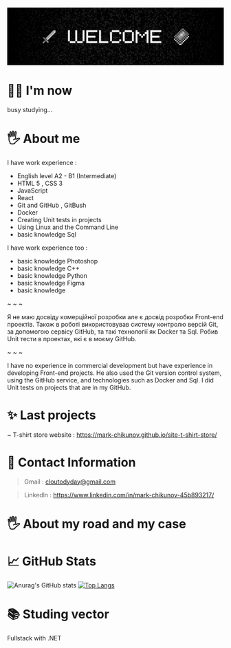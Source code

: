 ![Header](https://github.com/mark-chikunov/mark-chikunov/blob/main/assets/welcome1.jpg)

# 🙋‍♂️ I'm now
   busy studying...
# 🖐️ About me
I have work experience : 
- English level A2 - B1 (Intermediate)
- HTML 5 , CSS 3
- JavaScript
- React
- Git and GitHub , GitBush
- Docker
- Creating Unit tests in projects
- Using Linux and the Command Line
- basic knowledge Sql

I have work experience too :
- basic knowledge Photoshop 
- basic knowledge C++
- basic knowledge Python
- basic knowledge Figma 
- basic knowledge 
    
~ ~ ~

Я не маю досвіду комерційної розробки але є досвід розробки Front-end проектів. 
Також в роботі використовував систему контролю версій Git, за допомогою сервісу GitHub, та такі технології як Docker та Sql. 
Робив Unit тести в проектах, які є в моєму GitHub.

~ ~ ~  

I have no experience in commercial development but have experience in developing Front-end projects.
He also used the Git version control system, using the GitHub service, and technologies such as Docker and Sql.
I did Unit tests on projects that are in my GitHub.
# ✨ Last projects 
   ~ T-shirt store website : https://mark-chikunov.github.io/site-t-shirt-store/
# 🤙 Contact Information
   > Gmail : cloutodyday@gmail.com

   > Linkedln : https://www.linkedin.com/in/mark-chikunov-45b893217/
# 🖐️ About my road and my case

# 📈 GitHub Stats
![Anurag's GitHub stats](https://github-readme-stats.vercel.app/api?username=mark-chikunov&show_icons=true&theme=dark)
[![Top Langs](https://github-readme-stats.vercel.app/api/top-langs/?username=mark-chikunov&layout=compact&theme=dark)](https://github.com/anuraghazra/github-readme-stats)
# 📚 Studing vector
   Fullstack with .NET 
